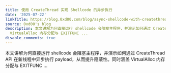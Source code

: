 ```yaml
---
title: 使用 CreateThread 实现 Shellcode 的异步执行
date: '2025-07-22'
linkTitle: https://blog.0xd00.com/blog/async-shellcode-with-createthread
source: 0xd00's blog
description: 本文讲解为何直接运行 shellcode 会阻塞主程序，并演示如何通过 CreateThread API 在新线程中异步执行 payload，从而提升隐蔽性。同时涵盖
  VirtualAlloc 内存分配与 EXITFUNC ...
disable_comments: true
---
```

本文讲解为何直接运行 shellcode 会阻塞主程序，并演示如何通过 CreateThread API 在新线程中异步执行 payload，从而提升隐蔽性。同时涵盖 VirtualAlloc 内存分配与 EXITFUNC ...